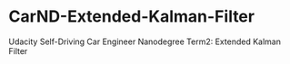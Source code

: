 # CarND-Extended-Kalman-Filter
Udacity Self-Driving Car Engineer Nanodegree Term2: Extended Kalman Filter
